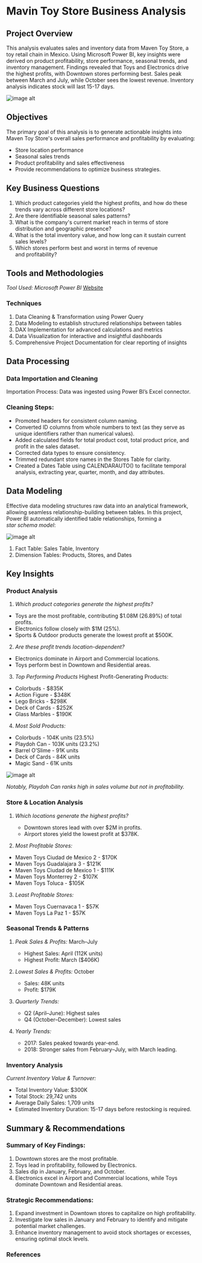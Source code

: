 # Mavin Toy Store Business Analysis

## Project Overview
This analysis evaluates sales and inventory data from Maven Toy Store, a toy retail chain in Mexico. Using Microsoft Power BI, key insights were derived on product profitability, store performance, seasonal trends, and inventory management. Findings revealed that Toys and Electronics drive the highest profits, with Downtown stores performing best. Sales peak between March and July, while October sees the lowest revenue. Inventory analysis indicates stock will last 15-17 days.

![image alt](https://github.com/Henryugo87/Power-bi-Project/blob/08bdfe7bcc75edccffde780bb024b8c893cac40e/Screenshot%202025-07-31%20034246.png)

## Objectives
The primary goal of this analysis is to generate actionable insights into Maven Toy Store's overall sales performance and profitability by evaluating: 
- Store location performance 
- Seasonal sales trends 
- Product profitability and sales effectiveness 
- Provide recommendations to optimize business strategies.
  
## Key Business Questions 
1. Which product categories yield the highest profits, and how do these trends vary across different store locations?
2. Are there identifiable seasonal sales patterns?
3. What is the company's current market reach in terms of store distribution and geographic presence?
4. What is the total inventory value, and how long can it sustain current sales levels?
5. Which stores perform best and worst in terms of revenue and profitability?

## Tools and Methodologies 
*Tool Used:* *Microsoft Power BI* [Website](https://www.microsoft.com/en-us/power-platform/products/power-bi)

### Techniques
1. Data Cleaning & Transformation using Power Query
2. Data Modeling to establish structured relationships between tables
3. DAX Implementation for advanced calculations and metrics
4. Data Visualization for interactive and insightful dashboards
5. Comprehensive Project Documentation for clear reporting of insights

## Data Processing 

### Data Importation and Cleaning 
Importation Process: Data was ingested using Power BI’s Excel connector. 

### Cleaning Steps: 
- Promoted headers for consistent column naming. 
- Converted ID columns from whole numbers to text (as they serve as unique identifiers rather than numerical values). 
- Added calculated fields for total product cost, total product price, and profit in the sales dataset. 
- Corrected data types to ensure consistency. 
- Trimmed redundant store names in the Stores Table for clarity. 
-  Created a Dates Table using CALENDARAUTO() to facilitate temporal analysis, extracting year, quarter, month, and day attributes.


  ## Data Modeling 
Effective data modeling structures raw data into an analytical framework, allowing seamless relationship-building between tables. In this project, Power BI automatically identified table relationships, forming a *star schema model*:


![image alt](https://github.com/Henryugo87/Power-bi-Project/blob/5614bf3f7ba6d93d5645abd3cb4e46a0bc5e5bb3/Screenshot%202025-07-31%20034826.png)

1. Fact Table: Sales Table, Inventory
2. Dimension Tables: Products, Stores, and Dates

## Key Insights

### Product Analysis 
1. *Which product categories generate the highest profits?*
- Toys are the most profitable, contributing $1.08M (26.89%) of total profits. 
- Electronics follow closely with $1M (25%). 
- Sports & Outdoor products generate the lowest profit at $500K.

2. *Are these profit trends location-dependent?*
- Electronics dominate in Airport and Commercial locations. 
- Toys perform best in Downtown and Residential areas.

3. *Top Performing Products*
Highest Profit-Generating Products:
- Colorbuds - $835K 
- Action Figure - $348K 
- Lego Bricks - $298K 
- Deck of Cards - $252K 
- Glass Marbles - $190K

4. *Most Sold Products:*
  - Colorbuds - 104K units (23.5%)
  - Playdoh Can - 103K units (23.2%)
  - Barrel O’Slime - 91K units
  - Deck of Cards - 84K units
  - Magic Sand - 61K units

![image alt](https://github.com/Henryugo87/Power-bi-Project/blob/e22749d3cb7fd0d8a0d29a54656f0c9e7becff98/Screenshot%202025-07-31%20034353.png)

*Notably, Playdoh Can ranks high in sales volume but not in profitability.*

### Store & Location Analysis 
1. *Which locations generate the highest profits?*
   - Downtown stores lead with over $2M in profits.
   - Airport stores yield the lowest profit at $378K.

2. *Most Profitable Stores:*
  - Maven Toys Ciudad de Mexico 2 - $170K
  - Maven Toys Guadalajara 3 - $121K
  - Maven Toys Ciudad de Mexico 1 - $111K
  - Maven Toys Monterrey 2 - $107K
  - Maven Toys Toluca - $105K

3. *Least Profitable Stores:*
  - Maven Toys Cuernavaca 1 - $57K
  - Maven Toys La Paz 1 - $57K

### Seasonal Trends & Patterns 
1. *Peak Sales & Profits:* March–July
   - Highest Sales: April (112K units)
   - Highest Profit: March ($406K)

2. *Lowest Sales & Profits:* October
   - Sales: 48K units
   - Profit: $179K 
3. *Quarterly Trends:*
   - Q2 (April–June): Highest sales
   - Q4 (October–December): Lowest sales

4. *Yearly Trends:*
   - 2017: Sales peaked towards year-end.
   - 2018: Stronger sales from February–July, with March leading.

### Inventory Analysis 
*Current Inventory Value & Turnover:*
- Total Inventory Value: $300K
- Total Stock: 29,742 units
- Average Daily Sales: 1,709 units
- Estimated Inventory Duration: 15-17 days before restocking is required.

## Summary & Recommendations 
### Summary of Key Findings: 
1. Downtown stores are the most profitable. 
2. Toys lead in profitability, followed by Electronics. 
3. Sales dip in January, February, and October. 
4. Electronics excel in Airport and Commercial locations, while Toys dominate Downtown and Residential areas.

### Strategic Recommendations: 
1. Expand investment in Downtown stores to capitalize on high profitability. 
2. Investigate low sales in January and February to identify and mitigate potential market challenges. 
3. Enhance inventory management to avoid stock shortages or excesses, ensuring optimal stock levels.

### References
